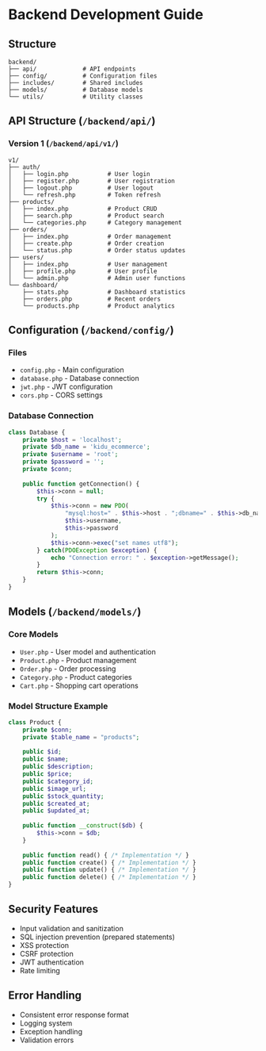 # Backend Development Guide

## Structure
```
backend/
├── api/             # API endpoints
├── config/          # Configuration files
├── includes/        # Shared includes
├── models/          # Database models
└── utils/           # Utility classes
```

## API Structure (`/backend/api/`)

### Version 1 (`/backend/api/v1/`)
```
v1/
├── auth/
│   ├── login.php           # User login
│   ├── register.php        # User registration
│   ├── logout.php          # User logout
│   └── refresh.php         # Token refresh
├── products/
│   ├── index.php           # Product CRUD
│   ├── search.php          # Product search
│   └── categories.php      # Category management
├── orders/
│   ├── index.php           # Order management
│   ├── create.php          # Order creation
│   └── status.php          # Order status updates
├── users/
│   ├── index.php           # User management
│   ├── profile.php         # User profile
│   └── admin.php           # Admin user functions
└── dashboard/
    ├── stats.php           # Dashboard statistics
    ├── orders.php          # Recent orders
    └── products.php        # Product analytics
```

## Configuration (`/backend/config/`)

### Files
- `config.php` - Main configuration
- `database.php` - Database connection
- `jwt.php` - JWT configuration
- `cors.php` - CORS settings

### Database Connection
```php
class Database {
    private $host = 'localhost';
    private $db_name = 'kidu_ecommerce';
    private $username = 'root';
    private $password = '';
    private $conn;
    
    public function getConnection() {
        $this->conn = null;
        try {
            $this->conn = new PDO(
                "mysql:host=" . $this->host . ";dbname=" . $this->db_name,
                $this->username,
                $this->password
            );
            $this->conn->exec("set names utf8");
        } catch(PDOException $exception) {
            echo "Connection error: " . $exception->getMessage();
        }
        return $this->conn;
    }
}
```

## Models (`/backend/models/`)

### Core Models
- `User.php` - User model and authentication
- `Product.php` - Product management
- `Order.php` - Order processing
- `Category.php` - Product categories
- `Cart.php` - Shopping cart operations

### Model Structure Example
```php
class Product {
    private $conn;
    private $table_name = "products";
    
    public $id;
    public $name;
    public $description;
    public $price;
    public $category_id;
    public $image_url;
    public $stock_quantity;
    public $created_at;
    public $updated_at;
    
    public function __construct($db) {
        $this->conn = $db;
    }
    
    public function read() { /* Implementation */ }
    public function create() { /* Implementation */ }
    public function update() { /* Implementation */ }
    public function delete() { /* Implementation */ }
}
```

## Security Features
- Input validation and sanitization
- SQL injection prevention (prepared statements)
- XSS protection
- CSRF protection
- JWT authentication
- Rate limiting

## Error Handling
- Consistent error response format
- Logging system
- Exception handling
- Validation errors 